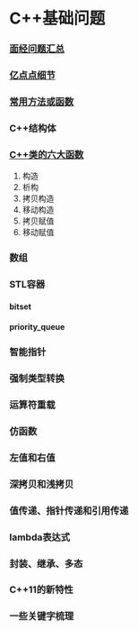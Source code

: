 # C++基础问题

### [面经问题汇总](https://github.com/CNJasonChio/Interview-oriented-Notes/blob/master/2.%20C%2B%2B/1.%20%E9%9D%A2%E7%BB%8F%E9%97%AE%E9%A2%98%E6%B1%87%E6%80%BB.md)

### [亿点点细节](https://github.com/CNJasonChio/Interview-oriented-Notes/blob/master/2.%20C%2B%2B/2.%20%E4%BA%BF%E7%82%B9%E7%82%B9%E7%BB%86%E8%8A%82.md)

### [常用方法或函数](https://github.com/CNJasonChio/Interview-oriented-Notes/blob/master/2.%20C%2B%2B/3.%20%E5%B8%B8%E7%94%A8%E6%96%B9%E6%B3%95%E6%88%96%E5%87%BD%E6%95%B0.md)

### C++结构体

### [C++类的六大函数](https://github.com/CNJasonChio/Interview-oriented-Notes/blob/master/2.%20C%2B%2B/C%2B%2B%E7%B1%BB%E7%9A%84%E5%85%AD%E5%A4%A7%E5%87%BD%E6%95%B0.md)

1. 构造
2. 析构
3. 拷贝构造
4. 移动构造
5. 拷贝赋值
6. 移动赋值

### 数组

### STL容器

#### bitset



#### priority_queue

### 智能指针

### 强制类型转换

### 运算符重载

### 仿函数

### 左值和右值

### 深拷贝和浅拷贝

### 值传递、指针传递和引用传递

### lambda表达式

### 封装、继承、多态

### C++11的新特性

### 一些关键字梳理

